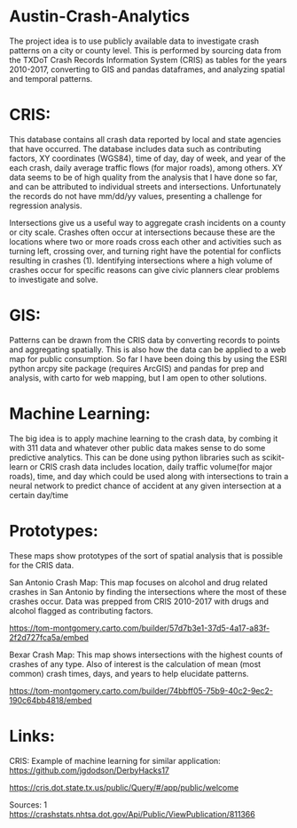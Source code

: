 # Austin-Crash-Analytics

The project idea is to use publicly available data to investigate crash patterns on a city or county level. This is performed by sourcing data from the TXDoT Crash Records Information System (CRIS) as tables for the years 2010-2017, converting to GIS and pandas dataframes, and analyzing spatial and temporal patterns. 


# CRIS:

This database contains all crash data reported by local and state agencies that have occurred. The database includes data such as contributing factors, XY coordinates (WGS84), time of day, day of week, and year of the each crash, daily average traffic flows (for major roads), among others. XY data seems to be of high quality from the analysis that I have done so far, and can be attributed to individual streets and intersections. Unfortunately the records do not have mm/dd/yy values, presenting a challenge for regression analysis.


Intersections give us a useful way to aggregate crash incidents on a county or city scale.  Crashes often occur at intersections because these are the locations where two or more roads cross each other and activities such as turning left, crossing over, and turning right have the potential for conflicts resulting in crashes (1). Identifying intersections where a high volume of crashes occur for specific reasons can give civic planners clear problems to investigate and solve.


# GIS:

Patterns can be drawn from the CRIS data by converting records to points and aggregating spatially. This is also how the data can be applied to a web map for public consumption. So far I have been doing this by using the ESRI python arcpy site package (requires ArcGIS) and pandas for prep and analysis, with carto for web mapping, but I am open to other solutions.


# Machine Learning:

The big idea is to apply machine learning to the crash data, by combing it with 311 data and whatever other public data makes sense to do some predictive analytics. This can be done using python libraries such as scikit-learn or  CRIS crash data includes location, daily traffic volume(for major roads), time, and day which could be used along with intersections to train a neural network to predict chance of accident at any given intersection at a certain day/time


# Prototypes:

These maps show prototypes of the sort of spatial analysis that is possible for the CRIS data. 

San Antonio Crash Map:
This map focuses on alcohol and drug related crashes in San Antonio by finding the intersections where the most of these crashes occur. Data was prepped from CRIS 2010-2017 with drugs and alcohol flagged as contributing factors.

https://tom-montgomery.carto.com/builder/57d7b3e1-37d5-4a17-a83f-2f2d727fca5a/embed

Bexar Crash Map:
This map shows intersections with the highest counts of crashes of any type. Also of interest is the calculation of mean (most common) crash times, days, and years to help elucidate patterns.

https://tom-montgomery.carto.com/builder/74bbff05-75b9-40c2-9ec2-190c64bb4818/embed

# Links:
CRIS:
Example of machine learning for similar application:
https://github.com/jgdodson/DerbyHacks17

https://cris.dot.state.tx.us/public/Query/#/app/public/welcome


Sources:
1 https://crashstats.nhtsa.dot.gov/Api/Public/ViewPublication/811366
